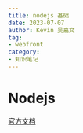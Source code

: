```yaml
---
title: nodejs 基础
date: 2023-07-07
author: Kevin 吴嘉文
tag:
- webfront
category:
- 知识笔记
---
```




# Nodejs

[官方文档](https://nodejs.org/docs/latest-v8.x/api/synopsis.html) 